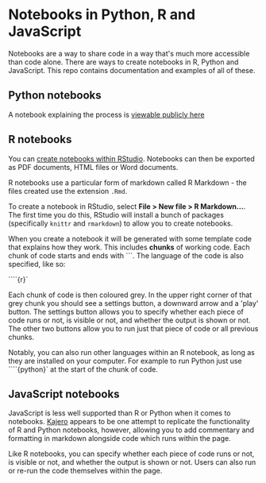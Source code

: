 # Notebooks in Python, R and JavaScript

Notebooks are a way to share code in a way that's much more accessible than code alone. There are ways to create notebooks in R, Python and JavaScript. This repo contains documentation and examples of all of these.

## Python notebooks

A notebook explaining the process is [viewable publicly here](https://nbviewer.jupyter.org/github/paulbradshaw/pynotebooks/blob/master/mynotebook.ipynb)

## R notebooks

You can [create notebooks within RStudio](http://rmarkdown.rstudio.com/r_notebooks.html). Notebooks can then be exported as PDF documents, HTML files or Word documents.

R notebooks use a particular form of markdown called R Markdown - the files created use the extension `.Rmd`.

To create a notebook in RStudio, select **File > New file > R Markdown...**. The first time you do this, RStudio will install a bunch of packages (specifically `knittr` and `rmarkdown`) to allow you to create notebooks.

When you create a notebook it will be generated with some template code that explains how they work. This includes **chunks** of working code. Each chunk of code starts and ends with ```. The language of the code is also specified, like so: 

````{r}`

Each chunk of code is then coloured grey. In the upper right corner of that grey chunk you should see a settings button, a downward arrow and a 'play' button. The settings button allows you to specify whether each piece of code runs or not, is visible or not, and whether the output is shown or not. The other two buttons allow you to run just that piece of code or all previous chunks.

Notably, you can also run other languages within an R notebook, as long as they are installed on your computer. For example to run Python just use ````{python}` at the start of the chunk of code.

## JavaScript notebooks

JavaScript is less well supported than R or Python when it comes to notebooks. [Kajero](http://www.joelotter.com/kajero/) appears to be one attempt to replicate the functionality of R and Python notebooks, however, allowing you to add commentary and formatting in markdown alongside code which runs within the page.

Like R notebooks, you can specify whether each piece of code runs or not, is visible or not, and whether the output is shown or not. Users can also run or re-run the code themselves within the page.
